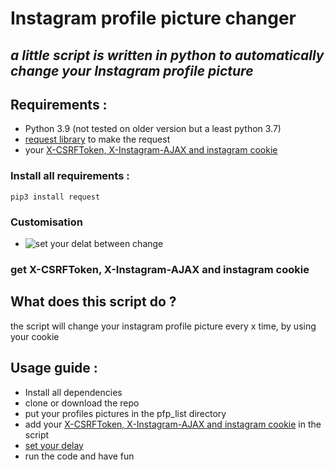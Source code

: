 # Instagram profile picture changer

## _a little script is written in python to automatically change your Instagram profile picture_

## Requirements :

- Python 3.9 (not tested on older version but a least python 3.7)
- [request library](https://docs.python-requests.org/en/latest/) to make the request
- your [X-CSRFToken, X-Instagram-AJAX and instagram cookie](https://github.com/TheWindFlower/instagram_profile_picture_changer#get-x-csrftoken-x-instagram-ajax-and-instagram-cookie)

### Install all requirements :

```
pip3 install request
```

### Customisation

- ![set your delat between change](https://cdn.discordapp.com/attachments/849279007626625024/969270550969065492/unknown.png)

### get X-CSRFToken, X-Instagram-AJAX and instagram cookie

## What does this script do ?

the script will change your instagram profile picture every x time, by using your cookie

## Usage guide :

- Install all dependencies
- clone or download the repo
- put your profiles pictures in the pfp_list directory
- add your [X-CSRFToken, X-Instagram-AJAX and instagram cookie](https://github.com/TheWindFlower/instagram_profile_picture_changer#get-x-csrftoken-x-instagram-ajax-and-instagram-cookie) in the script
- [set your delay](https://github.com/TheWindFlower/instagram_profile_picture_changer#Customisation)
- run the code and have fun

